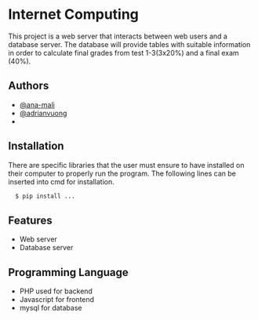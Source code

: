 
# Internet Computing 

This project is a web server that interacts between web users and a database server. The database will provide tables with suitable information in order to calculate final grades from test 1-3(3x20%) and a final exam (40%).


## Authors

- [@ana-mali](https://www.github.com/ana-mali)
- [@adrianvuong](https://github.com/adrianvuong)
- 



## Installation
There are specific libraries that the user must ensure to have installed on their computer to properly run the program. The following lines can be inserted into cmd for installation.

```bash
  $ pip install ... 

```
    
## Features

- Web server
- Database server

## Programming Language
- PHP used for backend
- Javascript for frontend
- mysql for database

